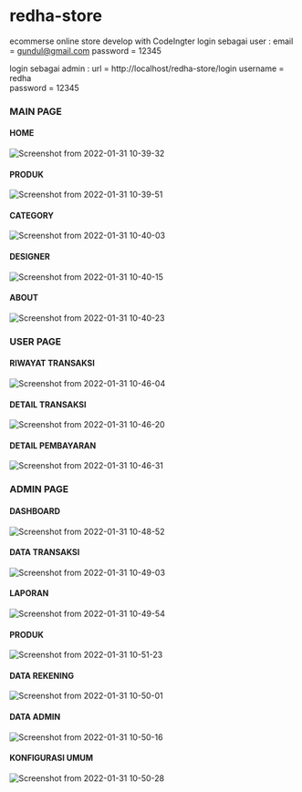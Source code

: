 # redha-store
ecommerse online store develop with CodeIngter
login sebagai user :    email = gundul@gmail.com
                        password = 12345

login sebagai admin :   url = http://localhost/redha-store/login
                        username = redha      
                        password = 12345


### MAIN PAGE
#### HOME
![Screenshot from 2022-01-31 10-39-32](https://user-images.githubusercontent.com/43898482/151735746-659c5b54-33a1-4835-ae2b-e091678b7201.png)

#### PRODUK
![Screenshot from 2022-01-31 10-39-51](https://user-images.githubusercontent.com/43898482/151735803-1797b385-bb66-4600-a28d-10dd5bc3587f.png)

#### CATEGORY
![Screenshot from 2022-01-31 10-40-03](https://user-images.githubusercontent.com/43898482/151735842-a2649fbc-0cae-4a6e-b280-44475e685c23.png)

#### DESIGNER
![Screenshot from 2022-01-31 10-40-15](https://user-images.githubusercontent.com/43898482/151735877-ebb4c83b-47c0-4da9-b7b0-aab48ee39b4a.png)

#### ABOUT
![Screenshot from 2022-01-31 10-40-23](https://user-images.githubusercontent.com/43898482/151735916-9f61536b-254a-4157-ac2a-0e8c709a6b0a.png)


### USER PAGE
#### RIWAYAT TRANSAKSI
![Screenshot from 2022-01-31 10-46-04](https://user-images.githubusercontent.com/43898482/151736134-08214b57-d2b5-4a9b-a979-c2edd97b953c.png)

#### DETAIL TRANSAKSI
![Screenshot from 2022-01-31 10-46-20](https://user-images.githubusercontent.com/43898482/151736144-f68d84ab-548a-4871-a162-33eec6729707.png)

#### DETAIL PEMBAYARAN
![Screenshot from 2022-01-31 10-46-31](https://user-images.githubusercontent.com/43898482/151736150-fe064bb6-ec22-420c-93cc-0a63910185da.png)


### ADMIN PAGE
#### DASHBOARD
![Screenshot from 2022-01-31 10-48-52](https://user-images.githubusercontent.com/43898482/151736562-2a0cf886-f705-4d3b-9474-7dae05444d9a.png)

#### DATA TRANSAKSI
![Screenshot from 2022-01-31 10-49-03](https://user-images.githubusercontent.com/43898482/151736583-add7696e-e955-4583-9fa9-c748867c7009.png)

#### LAPORAN
![Screenshot from 2022-01-31 10-49-54](https://user-images.githubusercontent.com/43898482/151736620-28c9b9a0-2bf3-4a31-9ea5-a7d5df752137.png)

#### PRODUK
![Screenshot from 2022-01-31 10-51-23](https://user-images.githubusercontent.com/43898482/151736645-f98a0aca-aee2-4063-96ee-4e0311f232af.png)

#### DATA REKENING
![Screenshot from 2022-01-31 10-50-01](https://user-images.githubusercontent.com/43898482/151736712-51b9d1fc-aefb-4ba3-b01a-3673b9f3de71.png)

#### DATA ADMIN
![Screenshot from 2022-01-31 10-50-16](https://user-images.githubusercontent.com/43898482/151736733-ccdfdb4b-5f40-4e7b-aa10-b1978c0a0ee2.png)

#### KONFIGURASI UMUM
![Screenshot from 2022-01-31 10-50-28](https://user-images.githubusercontent.com/43898482/151736897-e2ff2821-fe61-4d97-9421-d6f87a9a2023.png)
